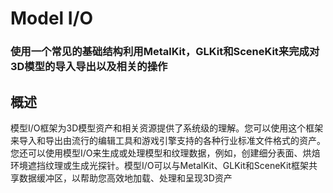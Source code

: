 # Model I/O
### 使用一个常见的基础结构利用MetalKit，GLKit和SceneKit来完成对3D模型的导入导出以及相关的操作
## 概述
模型I/O框架为3D模型资产和相关资源提供了系统级的理解。您可以使用这个框架来导入和导出由流行的编辑工具和游戏引擎支持的各种行业标准文件格式的资产。您还可以使用模型I/O来生成或处理模型和纹理数据，例如，创建细分表面、烘焙环境遮挡纹理或生成光探针。模型I/O可以与MetalKit、GLKit和SceneKit框架共享数据缓冲区，以帮助您高效地加载、处理和呈现3D资产

